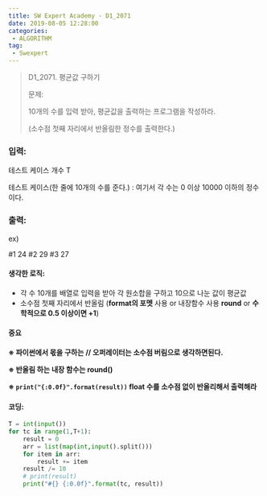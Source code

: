```yaml
---
title: SW Expert Academy - D1_2071
date: 2019-08-05 12:28:00
categories:
 - ALGORITHM
tag:
 - Swexpert
---
```


> D1_2071. 평균값 구하기
>
> 문제:
>
> 10개의 수를 입력 받아, 평균값을 출력하는 프로그램을 작성하라.
>
> (소수점 첫째 자리에서 반올림한 정수를 출력한다.)  

### 입력:

테스트 케이스 개수 T

테스트 케이스(한 줄에 10개의 수를 준다.)  : 여기서 각 수는 0 이상 10000 이하의 정수이다.



### 출력:

ex)

#1 24
#2 29
#3 27



#### 생각한 로직:

- 각 수 10개를 배열로 입력을 받아 각 원소합을 구하고 10으로 나눈 값이 평균값
- 소수점 첫째 자리에서 반올림 (**format의 포멧** 사용 or 내장함수 사용 **round** or **수학적으로 0.5 이상이면 +1**)



#### 중요

**※ 파이썬에서 몫을 구하는 // 오퍼레이터는 소수점 버림으로 생각하면된다.**

**※ 반올림 하는 내장 함수는 round()**

**※ `print("{:0.0f}".format(result))`  float 수를 소수점 없이 반올리해서 출력해라**





#### 코딩:

```python
T = int(input())
for tc in range(1,T+1):
    result = 0
    arr = list(map(int,input().split()))
    for item in arr:
        result += item
    result /= 10
    # print(result)
    print("#{} {:0.0f}".format(tc, result))
```



[출처]: https://www.swexpertacademy.com/